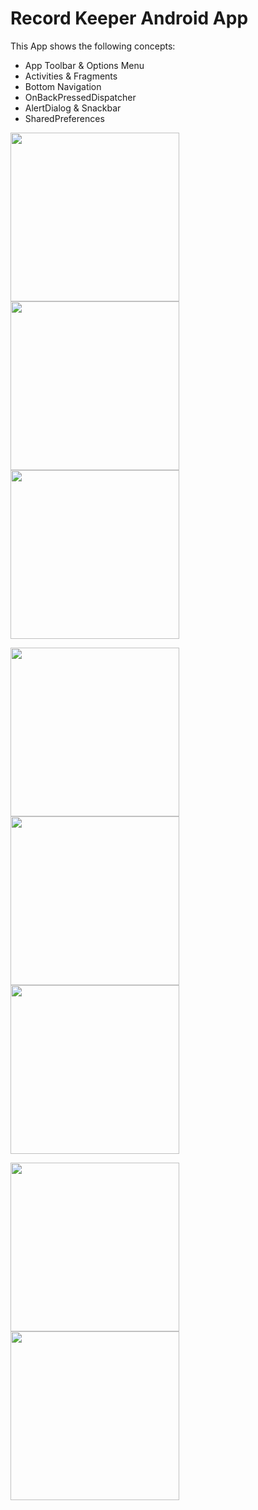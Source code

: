 # Record Keeper Android App

This App shows the following concepts:

- App Toolbar & Options Menu
- Activities & Fragments
- Bottom Navigation
- OnBackPressedDispatcher
- AlertDialog & Snackbar
- SharedPreferences

<p float="left">
  <img src="run.png" width="270" />
  <img src="cycle.png" width="270" /> 
  <img src="10km.png" width="270" />
</p>

<p float="left">
  <img src="climb.png" width="270" />
  <img src="reset.png" width="270" /> 
  <img src="clearall.png" width="270" />
</p>

<p float="left">
    <img src="snackbar.png" width="270" />
    <img src="exit.png" width="270" />
</p>